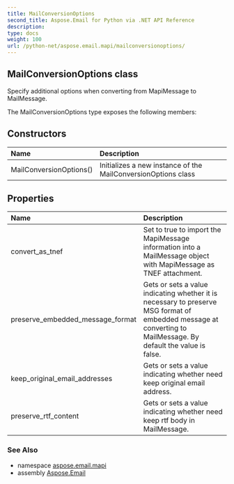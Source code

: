 ```yaml
---
title: MailConversionOptions
second_title: Aspose.Email for Python via .NET API Reference
description: 
type: docs
weight: 100
url: /python-net/aspose.email.mapi/mailconversionoptions/
---
```


## MailConversionOptions class

Specify additional options when converting from MapiMessage to MailMessage.

The MailConversionOptions type exposes the following members:
## Constructors
| Name | Description |
| :- | :- |
|MailConversionOptions()|Initializes a new instance of the MailConversionOptions class|
## Properties
| Name | Description |
| :- | :- |
|convert_as_tnef|Set to true to import the MapiMessage information into a MailMessage object with MapiMessage as TNEF attachment.|
|preserve_embedded_message_format|Gets or sets a value indicating whether it is necessary to preserve MSG format of <br/>            embedded message at converting to MailMessage. By default the value is false.|
|keep_original_email_addresses|Gets or sets a value indicating whether need keep original email address.|
|preserve_rtf_content|Gets or sets a value indicating whether need keep rtf body in MailMessage.|

### See Also

* namespace [aspose.email.mapi](/python-net/aspose.email.mapi/)
* assembly [Aspose.Email](/python-net/)

